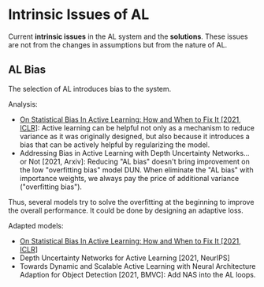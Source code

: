 # Intrinsic Issues of AL

Current **intrinsic issues** in the AL system and the **solutions**.
These issues are not from the changes in assumptions but from the nature of AL.

## AL Bias

The selection of AL introduces bias to the system.

Analysis:
- [On Statistical Bias In Active Learning: How and When to Fix It [2021, ICLR]](https://openreview.net/pdf?id=JiYq3eqTKY):
  Active learning can be helpful not only as a mechanism to reduce variance as it was originally designed, but also because it introduces a bias that can be actively helpful by regularizing the model.
- Addressing Bias in Active Learning with Depth Uncertainty Networks... or Not [2021, Arxiv]:
  Reducing "AL bias" doesn't bring improvement on the low "overfitting bias" model DUN.
  When eliminate the "AL bias" with importance weights, we always pay the price of additional variance ("overfitting bias").

Thus, several models try to solve the overfitting at the beginning to improve the overall performance.
It could be done by designing an adaptive loss.

Adapted models:
- [On Statistical Bias In Active Learning: How and When to Fix It [2021, ICLR]](https://openreview.net/pdf?id=JiYq3eqTKY)
- Depth Uncertainty Networks for Active Learning [2021, NeurIPS]
- Towards Dynamic and Scalable Active Learning with Neural Architecture Adaption for Object Detection [2021, BMVC]:
  Add NAS into the AL loops.